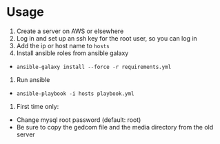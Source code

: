 # Usage

1. Create a server on AWS or elsewhere
1. Log in and set up an ssh key for the root user, so you can log in
1. Add the ip or host name to `hosts`
1. Install ansible roles from ansible galaxy
  - `ansible-galaxy install --force -r requirements.yml`
1. Run ansible
  - `ansible-playbook -i hosts playbook.yml`
1. First time only:
  - Change mysql root password (default: root)
  - Be sure to copy the gedcom file and the media directory from the old server
